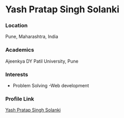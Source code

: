 # Yash Pratap Singh Solanki

### Location

Pune, Maharashtra, India

### Academics

Ajeenkya DY Patil University, Pune

### Interests

- Problem Solving
-Web development


### Profile Link

[Yash Pratap Singh Solanki](https://github.com/yashpss01)